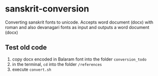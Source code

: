 # sanskrit-conversion
Converting sanskrit fonts to unicode. Accepts word document (docx) with roman and also devanagari fonts as input and outputs a word document (docx)


## Test old code
1. copy docx encoded in Balaram font into the folder `conversion_todo`
2. in the terminal, `cd` into the folder `/references`
3. execute `convert.sh`
